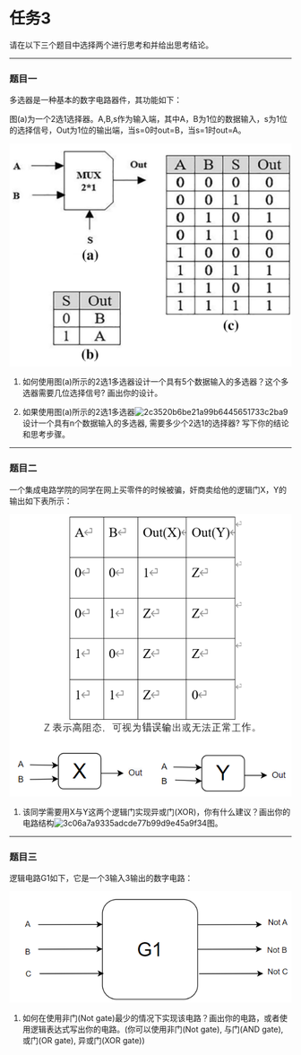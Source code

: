 # 任务3
请在以下三个题目中选择两个进行思考和并给出思考结论。

***

### 题目一
多选器是一种基本的数字电路器件，其功能如下：

图(a)为一个2选1选择器。A,B,s作为输入端，其中A，B为1位的数据输入，s为1位的选择信号，Out为1位的输出端，当s=0时out=B，当s=1时out=A。

![1](./image/1.png)

1. 如何使用图(a)所示的2选1多选器设计一个具有5个数据输入的多选器？这个多选器需要几位选择信号? 画出你的设计。

2. 如果使用图(a)所示的2选1多选器![2c3520b6be21a99b6445651733c2ba9](C:\Users\廖思远\Desktop\Geek_Appraisal\task3\image\2c3520b6be21a99b6445651733c2ba9.png)设计一个具有n个数据输入的多选器, 需要多少个2选1的选择器? 写下你的结论和思考步骤。

***

### 题目二
一个集成电路学院的同学在网上买零件的时候被骗，奸商卖给他的逻辑门X，Y的输出如下表所示：

![2](./image/2.png)

1. 该同学需要用X与Y这两个逻辑门实现异或门(XOR)，你有什么建议？画出你的电路结构![3c06a7a9335adcde77b99d9e45a9f34](C:\Users\廖思远\Desktop\Geek_Appraisal\task3\image\3c06a7a9335adcde77b99d9e45a9f34.png)图。

***

### 题目三

逻辑电路G1如下，它是一个3输入3输出的数字电路：

![3](./image/3.png)

1. 如何在使用非门(Not gate)最少的情况下实现该电路？画出你的电路，或者使用逻辑表达式写出你的电路。(你可以使用非门(Not gate), 与门(AND gate), 或门(OR gate), 异或门(XOR gate))
